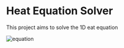 # Heat Equation Solver

This project aims to solve the 1D eat equation

![equation](https://latex.codecogs.com/gif.latex?\partial_{t}&space;f&space;-&space;\lambda&space;\partial_{xx}&space;f&space;=&space;0)
